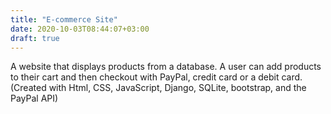 ```yaml
---
title: "E-commerce Site"
date: 2020-10-03T08:44:07+03:00
draft: true
---
```



A website that displays products from a database. A user can add products to their cart and then checkout with PayPal, credit card or a debit card. (Created with Html, CSS, JavaScript, Django, SQLite, bootstrap, and the PayPal API)